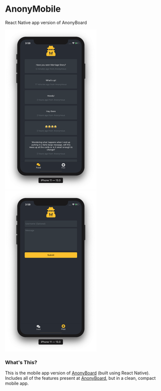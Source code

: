 # AnonyMobile

React Native app version of AnonyBoard

<p float="left">
  <img src="./images/feed.png" width="300" />
  <img src="./images/post.png" width="300" /> 
</p>

### What's This?

This is the mobile app version of <a href="https://anon.logamos.pw">AnonyBoard</a> (built using React Native). Includes all of the features present at <a href="https://anon.logamos.pw">AnonyBoard</a>, but in a clean, compact mobile app.
